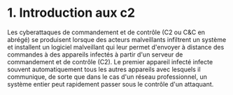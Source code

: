# 1. Introduction aux c2

Les cyberattaques de commandement et de contrôle (C2 ou C&C en abrégé) se produisent lorsque des acteurs malveillants infiltrent un système et installent un logiciel malveillant qui leur permet d'envoyer à distance des commandes à des appareils infectés à partir d'un serveur de commandement et de contrôle (C2). Le premier appareil infecté infecte souvent automatiquement tous les autres appareils avec lesquels il communique, de sorte que dans le cas d'un réseau professionnel, un système entier peut rapidement passer sous le contrôle d'un attaquant.
